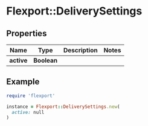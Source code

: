 # Flexport::DeliverySettings

## Properties

| Name | Type | Description | Notes |
| ---- | ---- | ----------- | ----- |
| **active** | **Boolean** |  |  |

## Example

```ruby
require 'flexport'

instance = Flexport::DeliverySettings.new(
  active: null
)
```

